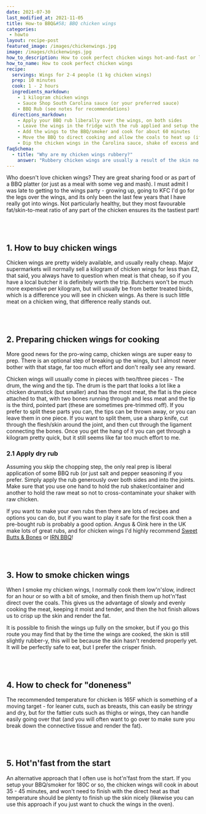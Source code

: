 ```yaml
---
date: 2021-07-30
last_modified_at: 2021-11-05
title: How-to BBQ&#58; BBQ chicken wings
categories:
 - howto
layout: recipe-post
featured_image: /images/chickenwings.jpg
image: /images/chickenwings.jpg
how_to_description: How to cook perfect chicken wings hot-and-fast or low and slow!
how_to_name: How to cook perfect chicken wings
recipe:
  servings: Wings for 2-4 people (1 kg chicken wings)
  prep: 10 minutes
  cook: 1 - 2 hours
  ingredients_markdown:
    - 1 kilogram chicken wings
    - Sauce Shop South Carolina sauce (or your preferred sauce)
    - BBQ Rub (see notes for recommendations)
  directions_markdown:
    - Apply your BBQ rub liberally over the wings, on both sides
    - Leave the wings in the fridge with the rub applied and setup the BBQ/smoker for indirect cooking at 110C/225F and add a chunk of wood
    - Add the wings to the BBQ/smoker and cook for about 60 minutes
    - Move the BBQ to direct cooking and allow the coals to heat up (if using a bullet smoker you can just remove the middle section and lay the grill above the coal at the bottom)
    - Dip the chicken wings in the Carolina sauce, shake of excess and then cook directly above the hot coals, turning regularly, until the skin is crisp and the internal temperature is at least 165F
faqSchema:
  - title: "Why are my chicken wings rubbery?"
    answer: "Rubbery chicken wings are usually a result of the skin no rendering enough. If you cook your wings low'n'slow, as they are small cuts of meat, the meat maybe cooked before the fat has rendered and the skin crsiped. If your skins look rubbery, finish the wings on a high heat quickly (directly over coals is the best option)."
---
```


Who doesn't love chicken wings? They are great sharing food or as part of a BBQ platter (or just as a meal with some veg and mash). I must admit I was late to getting to the wings party - growing up, going to KFC I'd go for the legs over the wings, and its only been the last few years that I have really got into wings. Not particularly healthy, but they most favourable fat/skin-to-meat ratio of any part of the chicken ensures its the tastiest part!

<br>
<br>

## 1. How to buy chicken wings
Chicken wings are pretty widely available, and usually really cheap. Major supermarkets will normally sell a kilogram of chicken wings for less than £2, that said, you always have to question when meat is that cheap, so if you have a local butcher it is definitely worth the trip. Butchers won't be much more expensive per kilogram, but will usually be from better treated birds, which is a difference you will see in chicken wings. As there is such little meat on a chicken wing, that difference really stands out.

<br>
<br>

## 2. Preparing chicken wings for cooking
More good news for the pro-wing camp, chicken wings are super easy to prep. There is an optional step of breaking up the wings, but I almost never bother with that stage, far too much effort and don't really see any reward.

Chicken wings will usually come in pieces with two/three pieces - The drum, the wing and the tip. The drum is the part that looks a lot like a chicken drumstick (but smaller) and has the most meat, the flat is the piece attached to that, with two bones running through and less meat and the tip is the third, pointed part (these are sometimes pre-trimmed off). If you prefer to split these parts you can, the tips can be thrown away, or you can leave them in one piece. If you want to split them, use a sharp knife, cut through the flesh/skin around the joint, and then cut through the ligament connecting the bones. Once you get the hang of it you can get through a kilogram pretty quick, but it still seems like far too much effort to me.

### 2.1 Apply dry rub
Assuming you skip the chopping step, the only real prep is liberal application of some BBQ rub (or just salt and pepper seasoning if you prefer. Simply apply the rub generously over both sides and into the joints. Make sure that you use one hand to hold the rub shaker/container and another to hold the raw meat so not to cross-contaminate your shaker with raw chicken.

If you want to make your own rubs then there are lots of recipes and options you can do, but if you want to play it safe for the first cook then a pre-bought rub is probably a good option. Angus & Oink here in the UK make lots of great rubs, and for chicken wings I'd highly recommend <a href="https://angusandoink.com/collections/bbq-rubs-injections/products/sweet-bones-butts-bbq-rub?utm_source=robbishfood" target="_blank">Sweet Butts & Bones</a> or <a href="https://angusandoink.com/collections/bbq-rubs-injections/products/irn-bru-bbq-rub?utm_source=robbishfood" target="_blank">IRN BBQ</a>!

<br>
<br>

## 3. How to smoke chicken wings
When I smoke my chicken wings, I normally cook them low'n'slow, indirect for an hour or so with a bit of smoke, and then finish them up hot'n'fast direct over the coals. This gives us the advantage of slowly and evenly cooking the meat, keeping it moist and tender, and then the hot finish allows us to crisp up the skin and render the fat.

It is possible to finish the wings up fully on the smoker, but if you go this route you may find that by the time the wings are cooked, the skin is still slightly rubber-y, this will be because the skin hasn't rendered properly yet. It will be perfectly safe to eat, but I prefer the crisper finish.

<br>
<br>

## 4. How to check for "doneness"
The recommended temperature for chicken is 165F which is something of a moving target - for leaner cuts, such as breasts, this can easily be stringy and dry, but for the fattier cuts such as thighs or wings, they can handle easily going over that (and you will often want to go over to make sure you break down the connective tissue and render the fat).

<br>
<br>

## 5. Hot'n'fast from the start
An alternative approach that I often use is hot'n'fast from the start. If you setup your BBQ/smoker for 180C or so, the chicken wings will cook in about 35 - 45 minutes, and won't need to finish with the direct heat as that temperature should be plenty to finish up the skin nicely (likewise you can use this approach if you just want to chuck the wings in the oven).

<br>
<br>
